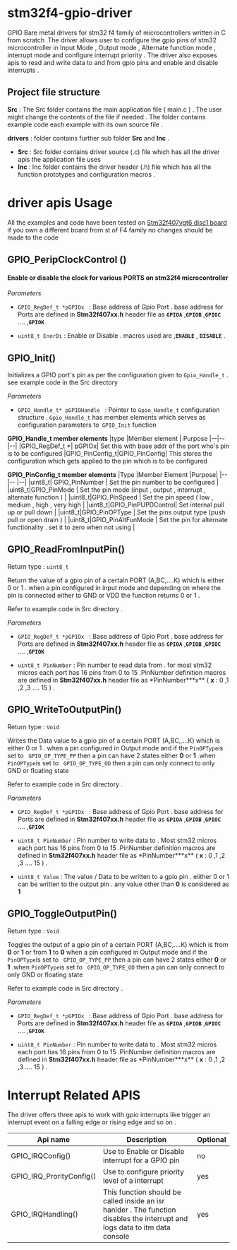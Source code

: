 # stm32f4-gpio-driver

GPIO Bare metal drivers for stm32 f4 family of microcontrollers written in C from scratch .The driver allows user to configure the gpio pins of stm32 microcontroller in Input Mode , Output mode , Alternate function mode , interrupt mode and configure interrupt priority . The driver also exposes apis to read and write data to and from gpio pins and enable and disable interrupts .

## Project file structure

**Src** : The Src folder contains the main application file ( main.c ) . The user might change the contents of the file if needed . The folder contains example code each example with its own source file .

**drivers** : folder contains further sub folder **Src** and **Inc** .

- **Src** : Src folder contains driver source (.c) file which has all the driver apis the application file uses
- **Inc** : Inc folder contains the driver header (.h) file which has all the function prototypes and configuration macros .

# driver apis Usage

All the examples and code have been tested on [Stm32f407vgt6 disc1 board](https://www.st.com/en/evaluation-tools/stm32f4discovery.html) if you own a different board from st of F4 family no changes should be made to the code

## GPIO_PeripClockControl ()

#### Enable or disable the clock for various PORTS on stm32f4 microcontroller

_Parameters_

- `GPIO_RegDef_t *pGPIOx ` : Base address of Gpio Port . base address for Ports are defined in **Stm32f407xx.h** header file as **`GPIOA`** ,**`GPIOB`** ,**`GPIOC`** .... ,**`GPIOK`**

- `uint8_t EnorDi` : Enable or Disable . macros used are ,**`ENABLE`** , **`DISABLE`** .

## GPIO_Init()

Initializes a GPIO port's pin as per the configuration given to `Gpio_Handle_t` . see example code in the Src directory

_Parameters_

- `GPIO_Handle_t* pGPIOHandle ` : Pointer to `Gpio_Handle_t` configuration structure . `Gpio_Handle_t` has member elements which serves as configuration parameters to` GPIO_Init` function

**GPIO_Handle_t member elements**
|type |Member element | Purpose
|--|--|--|
|GPIO_RegDef_t \*| pGPIOx| Set this with base addr of the port who's pin is to be configured
|GPIO_PinConfig_t|GPIO_PinConfig| This stores the configuration which gets applied to the pin which is to be configured

**GPIO_PinConfig_t member elements**
|Type |Member Element |Purpose|
|-- |-- |--|
|uint8_t| GPIO_PinNumber | Set the pin number to be configured |
|uint8_t|GPIO_PinMode | Set the pin mode (input , output , interrupt , alternate function ) |
|uint8_t|GPIO_PinSpeed | Set the pin speed ( low , medium , high , very high |
|uint8_t|GPIO_PinPUPDControl| Set internal pull up or pull down |
|uint8_t|GPIO_PinOPType | Set the pins output type (push pull or open drain ) |
|uint8_t|GPIO_PinAltFunMode | Set the pin for alternate functionality . set it to zero when not using |

## GPIO_ReadFromInputPin()

Return type : `uint8_t`

Return the value of a gpio pin of a certain PORT (A,BC,....K) which is either 0 or 1 . when a pin configured in input mode and depending on where the pin is connected either to GND or VDD the function returns 0 or 1 .

Refer to example code in Src directory .

_Parameters_

- `GPIO_RegDef_t *pGPIOx ` : Base address of Gpio Port . base address for Ports are defined in **Stm32f407xx.h** header file as **`GPIOA`** ,**`GPIOB`** ,**`GPIOC`** .... ,**`GPIOK`**

- `uint8_t PinNumber` : Pin number to read data from . for most stm32 micros each port has 16 pins from 0 to 15 .PinNumber definition macros are defined in **Stm32f407xx.h** header file as \*PinNumber**\*x** ( **x** : 0 ,1 ,2 ,3 .... 15 ) .

## GPIO_WriteToOutputPin()

Return type : `Void`

Writes the Data value to a gpio pin of a certain PORT (A,BC,....K) which is either 0 or 1 . when a pin configured in Output mode and if the `PinOPType`is set to ` GPIO_OP_TYPE_PP` then a pin can have 2 states either **0** or **1** .when `PinOPType`is set to ` GPIO_OP_TYPE_OD` then a pin can only connect to only GND or floating state

Refer to example code in Src directory .

_Parameters_

- `GPIO_RegDef_t *pGPIOx ` : Base address of Gpio Port . base address for Ports are defined in **Stm32f407xx.h** header file as **`GPIOA`** ,**`GPIOB`** ,**`GPIOC`** .... ,**`GPIOK`**

- `uint8_t PinNumber` : Pin number to write data to . Most stm32 micros each port has 16 pins from 0 to 15 .PinNumber definition macros are defined in **Stm32f407xx.h** header file as \*PinNumber**\*x** ( **x** : 0 ,1 ,2 ,3 .... 15 ) .

- `uint8_t Value` : The value / Data to be written to a gpio pin . eiither 0 or 1 can be written to the output pin . any value other than **0** is considered as **1**

## GPIO_ToggleOutputPin()

Return type : `Void`

Toggles the output of a gpio pin of a certain PORT (A,BC,....K) which is from **0** or **1** or from **1** to **0** when a pin configured in Output mode and if the `PinOPType`is set to ` GPIO_OP_TYPE_PP` then a pin can have 2 states either **0** or **1** .when `PinOPType`is set to ` GPIO_OP_TYPE_OD` then a pin can only connect to only GND or floating state

Refer to example code in Src directory .

_Parameters_

- `GPIO_RegDef_t *pGPIOx ` : Base address of Gpio Port . base address for Ports are defined in **Stm32f407xx.h** header file as **`GPIOA`** ,**`GPIOB`** ,**`GPIOC`** .... ,**`GPIOK`**

- `uint8_t PinNumber` : Pin number to write data to . Most stm32 micros each port has 16 pins from 0 to 15 .PinNumber definition macros are defined in **Stm32f407xx.h** header file as \*PinNumber**\*x** ( **x** : 0 ,1 ,2 ,3 .... 15 ) .

# Interrupt Related APIS

The driver offers three apis to work with gpio interrupts like trigger an interrupt event on a falling edge or rising edge and so on .

| Api name                 | Description                                                                                                                  | Optional |
| ------------------------ | ---------------------------------------------------------------------------------------------------------------------------- | -------- |
| GPIO_IRQConfig()         | Use to Enable or Disable interrupt for a GPIO pin                                                                            | no       |
| GPIO_IRQ_ProrityConfig() | Use to configure priority level of a interrupt                                                                               | yes      |
| GPIO_IRQHandling()       | This function should be called inside an isr hanlder . The function disables the interrupt and logs data to itm data console | yes      |
